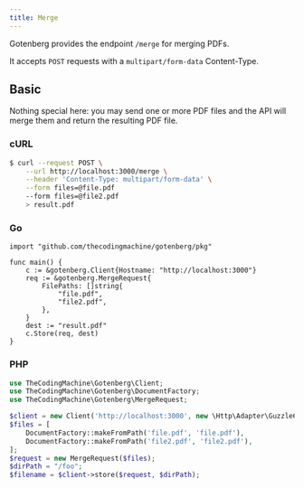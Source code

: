 ```yaml
---
title: Merge
---
```


Gotenberg provides the endpoint `/merge` for merging PDFs.

It accepts `POST` requests with a `multipart/form-data` Content-Type.

## Basic

Nothing special here: you may send one or more PDF files and the API
will merge them and return the resulting PDF file.

### cURL

```bash
$ curl --request POST \
    --url http://localhost:3000/merge \
    --header 'Content-Type: multipart/form-data' \
    --form files=@file.pdf
    --form files=@file2.pdf
    > result.pdf
```

### Go

```golang
import "github.com/thecodingmachine/gotenberg/pkg"

func main() {
    c := &gotenberg.Client{Hostname: "http://localhost:3000"}
    req := &gotenberg.MergeRequest{
        FilePaths: []string{
            "file.pdf",
            "file2.pdf",
        },
    }
    dest := "result.pdf"
    c.Store(req, dest)
}
```

### PHP

```php
use TheCodingMachine\Gotenberg\Client;
use TheCodingMachine\Gotenberg\DocumentFactory;
use TheCodingMachine\Gotenberg\MergeRequest;

$client = new Client('http://localhost:3000', new \Http\Adapter\Guzzle6\Client());
$files = [
    DocumentFactory::makeFromPath('file.pdf', 'file.pdf'),
    DocumentFactory::makeFromPath('file2.pdf', 'file2.pdf'),
];
$request = new MergeRequest($files);
$dirPath = "/foo";
$filename = $client->store($request, $dirPath);
```